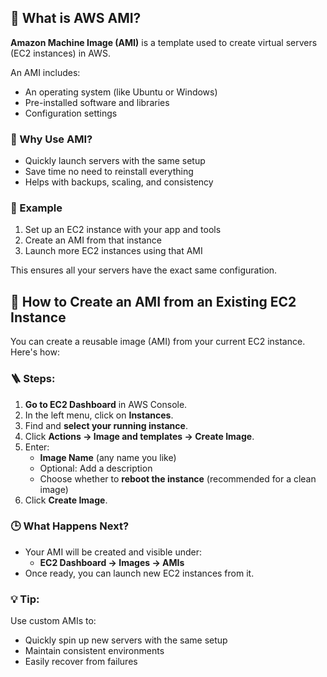 ## 🧊 What is AWS AMI?

**Amazon Machine Image (AMI)** is a template used to create virtual servers (EC2 instances) in AWS.

An AMI includes:
- An operating system (like Ubuntu or Windows)
- Pre-installed software and libraries
- Configuration settings

### 🔧 Why Use AMI?

- Quickly launch servers with the same setup
- Save time no need to reinstall everything
- Helps with backups, scaling, and consistency

### 🧠 Example

1. Set up an EC2 instance with your app and tools
2. Create an AMI from that instance
3. Launch more EC2 instances using that AMI

This ensures all your servers have the exact same configuration.

## 📸 How to Create an AMI from an Existing EC2 Instance

You can create a reusable image (AMI) from your current EC2 instance. Here's how:

### 🪜 Steps:

1. **Go to EC2 Dashboard** in AWS Console.
2. In the left menu, click on **Instances**.
3. Find and **select your running instance**.
4. Click **Actions → Image and templates → Create Image**.
5. Enter:
   - **Image Name** (any name you like)
   - Optional: Add a description
   - Choose whether to **reboot the instance** (recommended for a clean image)
6. Click **Create Image**.

### 🕒 What Happens Next?

- Your AMI will be created and visible under:
  - **EC2 Dashboard → Images → AMIs**
- Once ready, you can launch new EC2 instances from it.

### 💡 Tip:

Use custom AMIs to:
- Quickly spin up new servers with the same setup
- Maintain consistent environments
- Easily recover from failures

